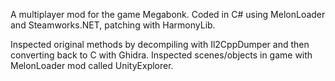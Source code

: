 A multiplayer mod for the game Megabonk. Coded in C# using MelonLoader and Steamworks.NET, patching with HarmonyLib.

Inspected original methods by decompiling with Il2CppDumper and then converting back to C with Ghidra.
Inspected scenes/objects in game with MelonLoader mod called UnityExplorer.
